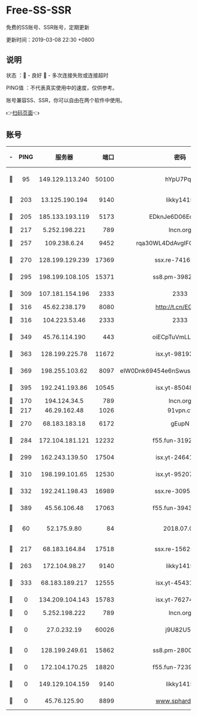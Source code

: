 # Free-SS-SSR

免费的SS账号、SSR账号，定期更新

更新时间：2019-03-08 22:30 +0800

## 说明

状态     ：🙂 - 良好 🙁 - 多次连接失败或连接超时

PING值   ：不代表真实使用中的速度，仅供参考。

账号兼容SS、SSR，你可以自由在两个软件中使用。

👉[扫码页面](https://liesauer.github.io/Free-SS-SSR/)👈

## 账号

|-|PING|服务器|端口|密码|加密方式|区域|
|:----:|:----:|:-----:|-----:|:----:|:----:|:----:|
|🙂|95|149.129.113.240|50100|hYpU7PqP|chacha20-ietf-poly1305|CN|
|🙂|203|13.125.190.194|9140|likky1415|aes-256-cfb|KR|
|🙂|205|185.133.193.119|5173|EDknJe6D06EoWDaw|aes-256-cfb|US|
|🙂|217|5.252.198.221|789|lncn.org|rc4|JP|
|🙂|257|109.238.6.24|9452|rqa30WL4DdAvgIFG6Fs3znzTa|aes-256-cfb|FR|
|🙂|270|128.199.129.239|17369|ssx.re-74162614|aes-256-cfb|SG|
|🙂|295|198.199.108.105|15371|ss8.pm-39823085|aes-256-cfb|US|
|🙂|309|107.181.154.196|2333|2333|aes-256-cfb|US|
|🙂|316|45.62.238.179|8080|http://t.cn/EGJIyrl|rc4-md5|CA|
|🙂|316|104.223.53.46|2333|2333|aes-256-cfb|US|
|🙂|349|45.76.114.190|443|oiECpTuVmLLxk4Ts|aes-256-cfb|AU|
|🙂|363|128.199.225.78|11672|isx.yt-98193362|aes-256-cfb|SG|
|🙂|369|198.255.103.62|8097|eIW0Dnk69454e6nSwuspv9DmS201tQ0D|aes-256-cfb|US|
|🙂|395|192.241.193.86|10545|isx.yt-85048474|aes-256-cfb|US|
|🙂|170|194.124.34.5|789|lncn.org|rc4|JP|
|🙂|217|46.29.162.48|1026|91vpn.cf|rc4-md5|RU|
|🙂|270|68.183.183.18|6172|gEupN|aes-256-cfb|SG|
|🙂|284|172.104.181.121|12232|f55.fun-31925719|aes-256-cfb|SG|
|🙂|299|162.243.139.50|17504|isx.yt-24641776|aes-256-cfb|US|
|🙂|310|198.199.101.65|12530|isx.yt-95207438|aes-256-cfb|US|
|🙂|332|192.241.198.43|16989|ssx.re-30951670|aes-256-cfb|US|
|🙂|389|45.56.106.48|17063|f55.fun-39436500|aes-256-cfb|US|
|🙁|60|52.175.9.80|84|2018.07.07|chacha20-ietf-poly1305|HK|
|🙁|217|68.183.164.84|17518|ssx.re-15625176|aes-256-cfb|US|
|🙁|263|172.104.98.27|9140|likky1415|aes-256-cfb|JP|
|🙁|333|68.183.189.217|12555|isx.yt-45431620|aes-256-cfb|SG|
|🙁|0|134.209.104.143|15783|isx.yt-76274027|aes-256-cfb|SG|
|🙁|0|5.252.198.222|789|lncn.org|rc4|JP|
|🙁|0|27.0.232.19|60026|j9U82U53|xchacha20-ietf-poly1305|HK|
|🙁|0|128.199.249.61|15862|ss8.pm-28005888|aes-256-cfb|SG|
|🙁|0|172.104.170.25|18820|f55.fun-72397693|aes-256-cfb|SG|
|🙁|0|149.129.104.159|9140|likky1415|aes-256-cfb|CN|
|🙁|0|45.76.125.90|8899|www.sphard.com|aes-256-cfb|AU|

